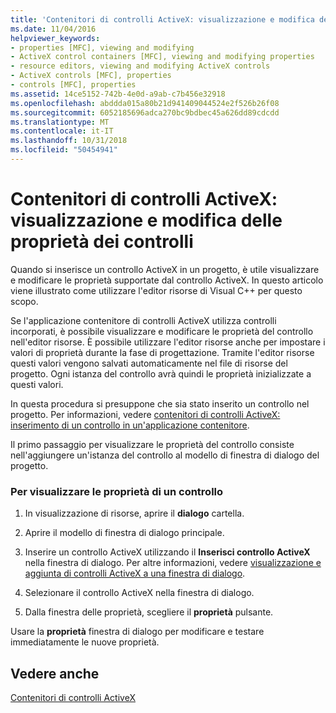 ```yaml
---
title: 'Contenitori di controlli ActiveX: visualizzazione e modifica delle proprietà dei controlli'
ms.date: 11/04/2016
helpviewer_keywords:
- properties [MFC], viewing and modifying
- ActiveX control containers [MFC], viewing and modifying properties
- resource editors, viewing and modifying ActiveX controls
- ActiveX controls [MFC], properties
- controls [MFC], properties
ms.assetid: 14ce5152-742b-4e0d-a9ab-c7b456e32918
ms.openlocfilehash: abddda015a80b21d941409044524e2f526b26f08
ms.sourcegitcommit: 6052185696adca270bc9bdbec45a626dd89cdcdd
ms.translationtype: MT
ms.contentlocale: it-IT
ms.lasthandoff: 10/31/2018
ms.locfileid: "50454941"
---
```

# <a name="activex-control-containers-viewing-and-modifying-control-properties"></a>Contenitori di controlli ActiveX: visualizzazione e modifica delle proprietà dei controlli

Quando si inserisce un controllo ActiveX in un progetto, è utile visualizzare e modificare le proprietà supportate dal controllo ActiveX. In questo articolo viene illustrato come utilizzare l'editor risorse di Visual C++ per questo scopo.

Se l'applicazione contenitore di controlli ActiveX utilizza controlli incorporati, è possibile visualizzare e modificare le proprietà del controllo nell'editor risorse. È possibile utilizzare l'editor risorse anche per impostare i valori di proprietà durante la fase di progettazione. Tramite l'editor risorse questi valori vengono salvati automaticamente nel file di risorse del progetto. Ogni istanza del controllo avrà quindi le proprietà inizializzate a questi valori.

In questa procedura si presuppone che sia stato inserito un controllo nel progetto. Per informazioni, vedere [contenitori di controlli ActiveX: inserimento di un controllo in un'applicazione contenitore](../mfc/inserting-a-control-into-a-control-container-application.md).

Il primo passaggio per visualizzare le proprietà del controllo consiste nell'aggiungere un'istanza del controllo al modello di finestra di dialogo del progetto.

### <a name="to-view-the-properties-of-a-control"></a>Per visualizzare le proprietà di un controllo

1. In visualizzazione di risorse, aprire il **dialogo** cartella.

1. Aprire il modello di finestra di dialogo principale.

1. Inserire un controllo ActiveX utilizzando il **Inserisci controllo ActiveX** nella finestra di dialogo. Per altre informazioni, vedere [visualizzazione e aggiunta di controlli ActiveX a una finestra di dialogo](../windows/viewing-and-adding-activex-controls-to-a-dialog-box.md).

1. Selezionare il controllo ActiveX nella finestra di dialogo.

1. Dalla finestra delle proprietà, scegliere il **proprietà** pulsante.

Usare la **proprietà** finestra di dialogo per modificare e testare immediatamente le nuove proprietà.

## <a name="see-also"></a>Vedere anche

[Contenitori di controlli ActiveX](../mfc/activex-control-containers.md)

